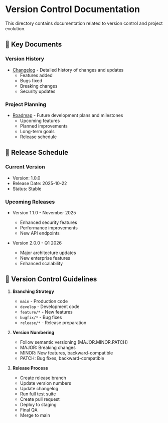 # Version Control Documentation

This directory contains documentation related to version control and project evolution.

## 📄 Key Documents

### Version History
- [Changelog](CHANGELOG.md) - Detailed history of changes and updates
  - Features added
  - Bugs fixed
  - Breaking changes
  - Security updates

### Project Planning
- [Roadmap](ROADMAP.md) - Future development plans and milestones
  - Upcoming features
  - Planned improvements
  - Long-term goals
  - Release schedule

## 📅 Release Schedule

### Current Version
- Version: 1.0.0
- Release Date: 2025-10-22
- Status: Stable

### Upcoming Releases
- Version 1.1.0 - November 2025
  - Enhanced security features
  - Performance improvements
  - New API endpoints

- Version 2.0.0 - Q1 2026
  - Major architecture updates
  - New enterprise features
  - Enhanced scalability

## 🔄 Version Control Guidelines

1. **Branching Strategy**
   - `main` - Production code
   - `develop` - Development code
   - `feature/*` - New features
   - `bugfix/*` - Bug fixes
   - `release/*` - Release preparation

2. **Version Numbering**
   - Follow semantic versioning (MAJOR.MINOR.PATCH)
   - MAJOR: Breaking changes
   - MINOR: New features, backward-compatible
   - PATCH: Bug fixes, backward-compatible

3. **Release Process**
   - Create release branch
   - Update version numbers
   - Update changelog
   - Run full test suite
   - Create pull request
   - Deploy to staging
   - Final QA
   - Merge to main